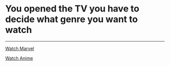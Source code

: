 # You opened the TV you have to decide what genre you want to watch
---
[Watch Marvel](Spider-Man.md)

[Watch Anime](One-Punch-Man.md)